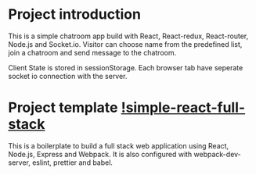 # Project introduction

This is a simple chatroom app build with React, React-redux, React-router, Node.js and Socket.io. Visitor can choose name from the predefined list, join a chatroom and send message to the chatroom.

Client State is stored in sessionStorage. Each browser tab have seperate socket io connection with the server.

# Project template [!simple-react-full-stack](https://github.com/crsandeep/simple-react-full-stack)

This is a boilerplate to build a full stack web application using React, Node.js, Express and Webpack. It is also configured with webpack-dev-server, eslint, prettier and babel.

